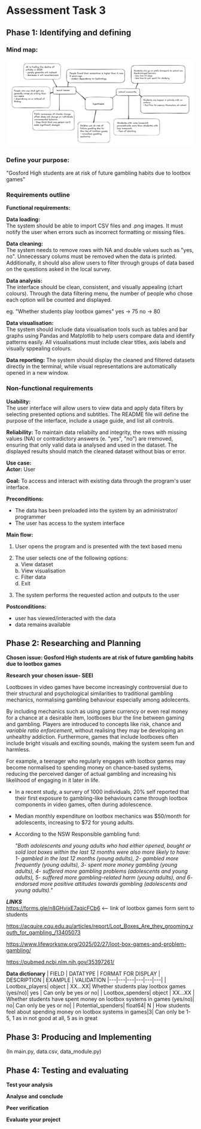 # **Assessment Task 3**
## Phase 1: Identifying and defining
### **Mind map:**
![alt text](mindmap.png)
### **Define your purpose:**
"Gosford High students are at risk of future gambling habits due to lootbox games"
### **Requirements outline**
**Functional requirements:**  

**Data loading:**  
The system should be able to import CSV files and .png images. It must notify the user when errors such as incorrect formatting or missing files. 

**Data cleaning:**  
The system needs to remove rows with NA and double values such as "yes, no". Unnecessary colums must be removed when the data is printed.
Additionally, it should also allow users to filter through groups of data based on the questions asked in the local survey. 

**Data analysis:**  
The interface should be clean, consistent, and visually appealing (chart colours). Through the data filtering menu, the number of people who chose each option will be counted and displayed.

eg. 
"Whether students play lootbox games"
yes -> 75
no -> 80

**Data visualisation:**  
The system should include data visualisation tools such as tables and bar graphs using Pandas and Matplotlib to help users compare data and identify patterns easily. All visualisations must include clear titles, axis labels and visually sppealing colours.

**Data reporting:**
The system should display the cleaned and filtered datasets directly in the terminal, while visual representations are automatically opened in a new window.

### **Non-functional requirements**

**Usability:**  
The user interface will allow users to view data and apply data filters by selecting presented options and subtitles. The README file will define the purpose of the interface, include a usage guide, and list all controls.  

**Reliability:**
To maintain data reliabilty and integrity, the rows with missing values (NA) or contradictory answers (e. "yes", "no") are rremoved, ensuring that only valid data ia analysed and used in the dataset. The displayed results should match the cleaned dataset without bias or error.

**Use case:**  
**Actor:** User  

**Goal:**  To access and interact with existing data through the program's user interface.  

**Preconditions:**  
- The data has been preloaded into the system by an administrator/ programmer
- The user has access to the system interface  

**Main flow:**
1. User opens the program and is presented with the text based menu
2. The user selects one of the following options:  
a. View dataset  
b. View visualisation  
c. Filter data  
d. Exit

3. The system performs the requested action and outputs to the user

**Postconditions:**
- user has viewed/interacted with the data
- data remains available

## Phase 2: Researching and Planning
**Chosen issue: Gosford High students are at risk of future gambling habits due to lootbox games**

**Research your chosen issue- SEEI**  

Lootboxes in video games have become increasingly controversial due to their structural and psychological similarities to traditional gambling mechanics, normalising gambling behaviour especially among adolecents.

By including mechanics such as using game currency or even real money for a chance at a desirable item, lootboxes blur the line between gaming and gambling. Players are introduced to concepts like risk, chance and *variable ratio enforcement*, without realising they may be developing an unhealthy addiction. Furthermore, games that include lootboxes often include bright visuals and exciting sounds, making the system seem fun and harmless. 

For example, a teenager who regularly engages with lootbox games may become normalised to spending money on chance-based systems, reducing the perceived danger of actual gambling and increasing his likelihood of engaging in it later in life.


- In a recent study, a survery of 1000 individuals,  20% self reported that their first exposure to gambling-like behaviours came through lootbox components in video games, often during adolescence.

- Median monthly expenditure on lootbox mechanics was $50/month for adolescents, increasing to $72 for young adults.

- According to the NSW Responsible gambling fund:

    *"Both adolescents and young adults who had either opened, bought or sold
loot boxes within the last 12 months were also more likely to have: 1- gambled
in the last 12 months (young adults), 2- gambled more frequently (young
adults), 3- spent more money gambling (young adults), 4- suffered more
gambling problems (adolescents and young adults), 5- suffered more
gambling-related harm (young adults), and 6- endorsed more positive
attitudes towards gambling (adolescents and young adults)."* 


***LINKS***  
https://forms.gle/n8GHvjxE7aqjcFCb6 <-- link of lootbox games form sent to students 

https://acquire.cqu.edu.au/articles/report/Loot_Boxes_Are_they_grooming_youth_for_gambling_/13405073

https://www.lifeworksnw.org/2025/02/27/loot-box-games-and-problem-gambling/

https://pubmed.ncbi.nlm.nih.gov/35397261/



**Data dictionary**
| FIELD | DATATYPE | FORMAT FOR DISPLAY | DESCRIPTION | EXAMPLE | VALIDATION
|---|---|---|---|---|---|
| Lootbox_players| object | XX...XX| Whether students play lootbox games (yes/no)| yes | Can only be yes or no|
| Lootbox_spenders| object | XX...XX | Whether students have spent money on lootbox systems in games (yes/no)| no| Can only be yes or no|
| Potential_spenders| float64| N | How students feel about spending money on lootbox systems in games|3| Can only be 1-5, 1 as in not good at all, 5 as in great


## Phase 3: Producing and Implementing
(In main.py, data.csv, data_module.py)

## Phase 4: Testing and evaluating
**Test your analysis**

**Analyse and conclude**

**Peer verification**

**Evaluate your project**
